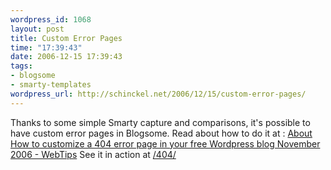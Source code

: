 ```yaml
--- 
wordpress_id: 1068
layout: post
title: Custom Error Pages
time: "17:39:43"
date: 2006-12-15 17:39:43
tags: 
- blogsome
- smarty-templates
wordpress_url: http://schinckel.net/2006/12/15/custom-error-pages/
---
```

Thanks to some simple Smarty capture and comparisons, it's possible to have custom error pages in Blogsome. Read about how to do it at : [About How to customize a 404 error page in your free Wordpress blog November 2006 - WebTips][1] See it in action at [/404/][2]

   [1]: http://webtips.blogsome.com/2006/11/19/customize-404-page-free-blogs/
   [2]: /404/


